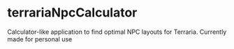 # terrariaNpcCalculator
Calculator-like application to find optimal NPC layouts for Terraria. Currently made for personal use
